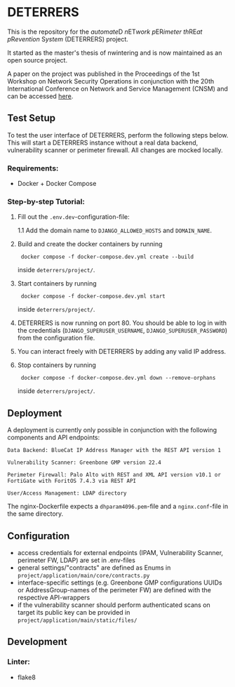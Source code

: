 # DETERRERS

This is the repository for the <em>automate</em>D<em> n</em>ET<em>work p</em>ER<em>imeter th</em>RE<em>at p</em>R<em>evention </em>S<em>ystem</em> (DETERRERS) project.

It started as the master's thesis of nwintering and is now maintained as an open source project.

A paper on the project was published in the Proceedings of the 1st Workshop on Network Security Operations in conjunction with the 20th International Conference on Network and Service Management (CNSM) and can be accessed [here](https://opendl.ifip-tc6.org/db/conf/cnsm/cnsm2024/1571071907.pdf).


## Test Setup

To test the user interface of DETERRERS, perform the following steps below. This will start a DETERRERS instance without a real data backend, vulnerability scanner or perimeter firewall. All changes are mocked locally.

### Requirements:

- Docker + Docker Compose

### Step-by-step Tutorial:

1. Fill out the <code>.env.dev</code>-configuration-file:

    1.1 Add the domain name to <code>DJANGO_ALLOWED_HOSTS</code> and <code>DOMAIN_NAME</code>.

2. Build and create the docker containers by running

        docker compose -f docker-compose.dev.yml create --build

    inside <code>deterrers/project/</code>.

3. Start containers by running

        docker compose -f docker-compose.dev.yml start

    inside <code>deterrers/project/</code>.

4. DETERRERS is now running on port 80. You should be able to log in with the credentials (<code>DJANGO_SUPERUSER_USERNAME</code>, <code>DJANGO_SUPERUSER_PASSWORD</code>) from the configuration file.

5. You can interact freely with DETERRERS by adding any valid IP address.

6. Stop containers by running

        docker compose -f docker-compose.dev.yml down --remove-orphans

    inside <code>deterrers/project/</code>.


## Deployment

A deployment is currently only possible in conjunction with the following components and API endpoints:

    Data Backend: BlueCat IP Address Manager with the REST API version 1

    Vulnerability Scanner: Greenbone GMP version 22.4

    Perimeter Firewall: Palo Alto with REST and XML API version v10.1 or FortiGate with ForitOS 7.4.3 via REST API

    User/Access Management: LDAP directory

The nginx-Dockerfile expects a `dhparam4096.pem`-file and a `nginx.conf`-file in the same directory.

## Configuration

- access credentials for external endpoints (IPAM, Vulnerability Scanner, perimeter FW, LDAP) are set in .env-files
- general settings/"contracts" are defined as Enums in <code>project/application/main/core/contracts.py</code>
- interface-specific settings (e.g. Greenbone GMP configurations UUIDs or AddressGroup-names of the perimeter FW) are defined with the respective API-wrappers
- if the vulnerability scanner should perform authenticated scans on target its public key can be provided in <code>project/application/main/static/files/</code>


## Development

### Linter:

- flake8

